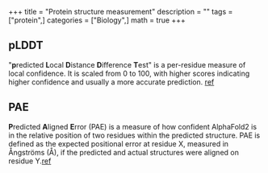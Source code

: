 +++
title = "Protein structure measurement"
description = ""
tags = ["protein",]
categories = ["Biology",]
math = true
+++ 
## pLDDT
"**p**redicted **L**ocal **D**istance **D**ifference **T**est" is a per-residue measure of local confidence. It is scaled from 0 to 100, with higher scores indicating higher confidence and usually a more accurate prediction. [ref](https://www.ebi.ac.uk/training/online/courses/alphafold/inputs-and-outputs/evaluating-alphafolds-predicted-structures-using-confidence-scores/plddt-understanding-local-confidence/#:~:text=The%20predicted%20local%20distance%20difference,usually%20a%20more%20accurate%20prediction.)

## PAE
**P**redicted **A**ligned **E**rror (PAE) is a measure of how confident AlphaFold2 is in the relative position of two residues within the predicted structure. PAE is defined as the expected positional error at residue X, measured in Ångströms (Å), if the predicted and actual structures were aligned on residue Y.[ref](https://www.ebi.ac.uk/training/online/courses/alphafold/inputs-and-outputs/evaluating-alphafolds-predicted-structures-using-confidence-scores/pae-a-measure-of-global-confidence-in-alphafold-predictions/)

## 